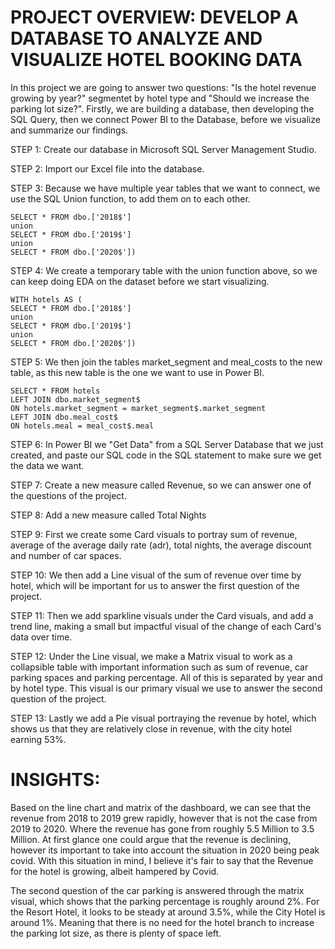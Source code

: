 # PROJECT OVERVIEW: DEVELOP A DATABASE TO ANALYZE AND VISUALIZE HOTEL BOOKING DATA

In this project we are going to answer two questions: "Is the hotel revenue growing by year?" segmentet by hotel type and "Should we increase the parking lot size?". Firstly, we are building a database, then developing the SQL Query, then we connect Power BI to the Database, before we visualize and summarize our findings. 

STEP 1: Create our database in Microsoft SQL Server Management Studio.

STEP 2: Import our Excel file into the database.

STEP 3: Because we have multiple year tables that we want to connect, we use the SQL Union function, to add them on to each other.
	
	SELECT * FROM dbo.['2018$']
	union
	SELECT * FROM dbo.['2019$']
	union
	SELECT * FROM dbo.['2020$'])

STEP 4: We create a temporary table with the union function above, so we can keep doing EDA on the dataset before we start visualizing.
	
	WITH hotels AS (
	SELECT * FROM dbo.['2018$']
	union
	SELECT * FROM dbo.['2019$']
	union
	SELECT * FROM dbo.['2020$'])

STEP 5: We then join the tables market_segment and meal_costs to the new table, as this new table is the one we want to use in Power BI.
	
	SELECT * FROM hotels
	LEFT JOIN dbo.market_segment$ 
	ON hotels.market_segment = market_segment$.market_segment
	LEFT JOIN dbo.meal_cost$
	ON hotels.meal = meal_cost$.meal


STEP 6: In Power BI we "Get Data" from a SQL Server Database that we just created, and paste our SQL code in the SQL statement to make sure we get the data we want. 

STEP 7: Create a new measure called Revenue, so we can answer one of the questions of the project. 

STEP 8: Add a new measure called Total Nights

STEP 9: First we create some Card visuals to portray sum of revenue, average of the average daily rate (adr), total nights, the average discount and number of car spaces. 

STEP 10: We then add a Line visual of the sum of revenue over time by hotel, which will be important for us to answer the first question of the project.

STEP 11: Then we add sparkline visuals under the Card visuals, and add a trend line, making a small but impactful visual of the change of each Card's data over time.

STEP 12: Under the Line visual, we make a Matrix visual to work as a collapsible table with important information such as sum of revenue, car parking spaces and parking percentage. All of this is separated by year and by hotel type. This visual is our primary visual we use to answer the second question of the project. 

STEP 13: Lastly we add a Pie visual portraying the revenue by hotel, which shows us that they are relatively close in revenue, with the city hotel earning 53%.

# INSIGHTS: 
Based on the line chart and matrix of the dashboard, we can see that the revenue from 2018 to 2019 grew rapidly, however that is not the case from 2019 to 2020. Where the revenue has gone from roughly 5.5 Million to 3.5 Million. At first glance one could argue that the revenue is declining, however its important to take into account the situation in 2020 being peak covid. With this situation in mind, I believe it's fair to say that the Revenue for the hotel is growing, albeit hampered by Covid. 

The second question of the car parking is answered through the matrix visual, which shows that the parking percentage is roughly around 2%. For the Resort Hotel, it looks to be steady at around 3.5%, while the City Hotel is around 1%. Meaning that there is no need for the hotel branch to increase the parking lot size, as there is plenty of space left.
